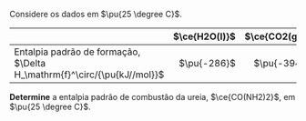 Considere os dados em $\pu{25 \degree C}$.

|                                                                         | $\ce{H2O(l)}$ | $\ce{CO2(g)}$ | $\ce{CO(NH2)2(s)}$ |
| :---------------------------------------------------------------------- | ------------: | ------------: | -----------------: |
| Entalpia padrão de formação, $\Delta H_\mathrm{f}^\circ/{\pu{kJ//mol}}$ |   $\pu{-286}$ |   $\pu{-394}$ |        $\pu{-334}$ |

**Determine** a entalpia padrão de combustão da ureia, $\ce{CO(NH2)2}$, em $\pu{25 \degree C}$.


